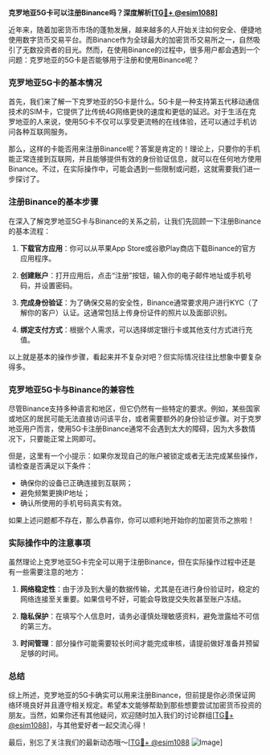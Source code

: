 **克罗地亚5G卡可以注册Binance吗？深度解析[[TG💪+ @esim1088](https://t.me/s/esim1088)]**

近年来，随着加密货币市场的蓬勃发展，越来越多的人开始关注如何安全、便捷地使用数字货币交易平台。而Binance作为全球最大的加密货币交易所之一，自然吸引了无数投资者的目光。然而，在使用Binance的过程中，很多用户都会遇到一个问题：克罗地亚的5G卡是否能够用于注册和使用Binance呢？

### 克罗地亚5G卡的基本情况

首先，我们来了解一下克罗地亚的5G卡是什么。5G卡是一种支持第五代移动通信技术的SIM卡，它提供了比传统4G网络更快的速度和更低的延迟。对于生活在克罗地亚的人来说，使用5G卡不仅可以享受更流畅的在线体验，还可以通过手机访问各种互联网服务。

那么，这样的卡能否用来注册Binance呢？答案是肯定的！理论上，只要你的手机能正常连接到互联网，并且能够提供有效的身份验证信息，就可以在任何地方使用Binance。不过，在实际操作中，可能会遇到一些限制或问题，这就需要我们进一步探讨了。

### 注册Binance的基本步骤

在深入了解克罗地亚5G卡与Binance的关系之前，让我们先回顾一下注册Binance的基本流程：

1. **下载官方应用**：你可以从苹果App Store或谷歌Play商店下载Binance的官方应用程序。
   
2. **创建账户**：打开应用后，点击“注册”按钮，输入你的电子邮件地址或手机号码，并设置密码。

3. **完成身份验证**：为了确保交易的安全性，Binance通常要求用户进行KYC（了解你的客户）认证。这通常包括上传身份证件的照片以及面部识别。

4. **绑定支付方式**：根据个人需求，可以选择绑定银行卡或其他支付方式进行充值。

以上就是基本的操作步骤，看起来并不复杂对吧？但实际情况往往比想象中要复杂得多。

### 克罗地亚5G卡与Binance的兼容性

尽管Binance支持多种语言和地区，但它仍然有一些特定的要求。例如，某些国家或地区的居民可能无法直接访问该平台，或者需要额外的身份验证步骤。对于克罗地亚用户而言，使用5G卡注册Binance通常不会遇到太大的障碍，因为大多数情况下，只要能正常上网即可。

但是，这里有一个小提示：如果你发现自己的账户被锁定或者无法完成某些操作，请检查是否满足以下条件：
- 确保你的设备已正确连接到互联网；
- 避免频繁更换IP地址；
- 确认所使用的手机号码真实有效。

如果上述问题都不存在，那么恭喜你，你可以顺利地开始你的加密货币之旅啦！

### 实际操作中的注意事项

虽然理论上克罗地亚5G卡完全可以用于注册Binance，但在实际操作过程中还是有一些需要注意的地方：

1. **网络稳定性**：由于涉及到大量的数据传输，尤其是在进行身份验证时，稳定的网络连接至关重要。如果信号不好，可能会导致提交失败甚至账户冻结。

2. **隐私保护**：在填写个人信息时，请务必谨慎处理敏感资料，避免泄露给不可信的第三方。

3. **时间管理**：部分操作可能需要较长时间才能完成审核，请提前做好准备并预留足够的时间。

### 总结

综上所述，克罗地亚的5G卡确实可以用来注册Binance，但前提是你必须保证网络环境良好并且遵守相关规定。希望本文能够帮助到那些想要尝试加密货币投资的朋友。当然，如果你还有其他疑问，欢迎随时加入我们的讨论群组[[TG💪+ @esim1088](https://t.me/s/esim1088)]，与其他爱好者一起交流心得！

最后，别忘了关注我们的最新动态哦～[[TG💪+ @esim1088](https://t.me/s/esim1088) ![Image](https://i.postimg.cc/4NQfJmqS/Snipaste-2025-05-13-00-14-12.png)]